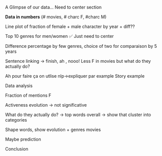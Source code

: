 
A Glimpse of our data... Need to center section

**Data in numbers** (# movies, # charc F, #charc M)

Line plot of fraction of female + male character by year + diff?? 

Top 10 genres for men/women ✅ Just need to center

Difference percentage by few genres, choice of two for comparaison by 5 years

Sentence linking -> finish, ah , nooo! Less F in movies but what do they actually do?

Ah pour faire ça on utlise nlp->expliquer par example Story example

Data analysis

Fraction of mentions F 

Activeness evolution -> not significative

What do they actually do? -> top words overall -> show that cluster into categories

Shape words, show evolution + genres movies

Maybe prediction

Conclusion
